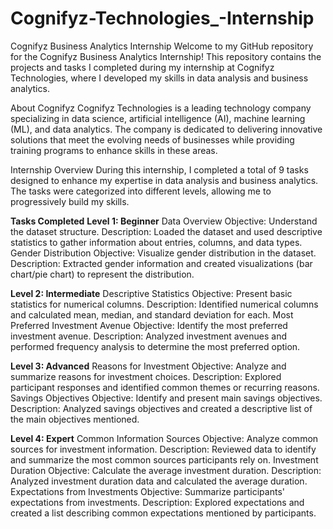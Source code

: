 # Cognifyz-Technologies_-Internship

Cognifyz Business Analytics Internship
Welcome to my GitHub repository for the Cognifyz Business Analytics Internship! This repository contains the projects and tasks I completed during my internship at Cognifyz Technologies, where I developed my skills in data analysis and business analytics.

About Cognifyz
Cognifyz Technologies is a leading technology company specializing in data science, artificial intelligence (AI), machine learning (ML), and data analytics. The company is dedicated to delivering innovative solutions that meet the evolving needs of businesses while providing training programs to enhance skills in these areas.

Internship Overview
During this internship, I completed a total of 9 tasks designed to enhance my expertise in data analysis and business analytics. The tasks were categorized into different levels, allowing me to progressively build my skills.

**Tasks Completed**
**Level 1: Beginner**
Data Overview
Objective: Understand the dataset structure.
Description: Loaded the dataset and used descriptive statistics to gather information about entries, columns, and data types.
Gender Distribution
Objective: Visualize gender distribution in the dataset.
Description: Extracted gender information and created visualizations (bar chart/pie chart) to represent the distribution.

**Level 2: Intermediate**
Descriptive Statistics
Objective: Present basic statistics for numerical columns.
Description: Identified numerical columns and calculated mean, median, and standard deviation for each.
Most Preferred Investment Avenue
Objective: Identify the most preferred investment avenue.
Description: Analyzed investment avenues and performed frequency analysis to determine the most preferred option.

**Level 3: Advanced**
Reasons for Investment
Objective: Analyze and summarize reasons for investment choices.
Description: Explored participant responses and identified common themes or recurring reasons.
Savings Objectives
Objective: Identify and present main savings objectives.
Description: Analyzed savings objectives and created a descriptive list of the main objectives mentioned.

**Level 4: Expert**
Common Information Sources
Objective: Analyze common sources for investment information.
Description: Reviewed data to identify and summarize the most common sources participants rely on.
Investment Duration
Objective: Calculate the average investment duration.
Description: Analyzed investment duration data and calculated the average duration.
Expectations from Investments
Objective: Summarize participants' expectations from investments.
Description: Explored expectations and created a list describing common expectations mentioned by participants.
